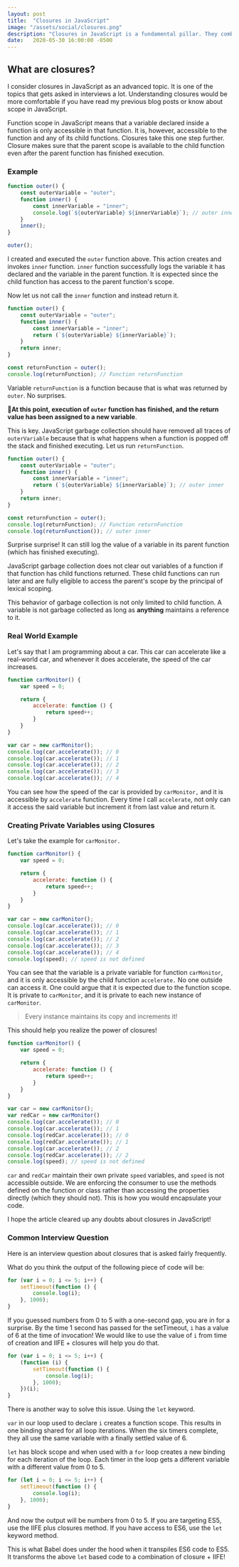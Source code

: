 ```yaml
---
layout: post
title:  "Closures in JavaScript"
image: "/assets/social/closures.png"
description: "Closures in JavaScript is a fundamental pillar. They combine lexical scoping, function execution, and garbage collection."
date:   2020-05-30 16:00:00 -0500
---
```


## What are closures?

I consider closures in JavaScript as an advanced topic. It is one of the topics that gets asked in interviews a lot.
Understanding closures would be more comfortable if you have read my previous blog posts or know about scope in JavaScript.

Function scope in JavaScript means that a variable declared inside a function is only accessible in that function. It is, however, accessible to the function and any of its child functions. Closures take this one step further. Closure makes sure that the parent scope is available to the child function even after the parent function has finished execution.

### Example

```javascript
function outer() {
    const outerVariable = "outer";
    function inner() {
        const innerVariable = "inner";
        console.log(`${outerVariable} ${innerVariable}`); // outer inner
    }
    inner();
}

outer();
```

I created and executed the `outer` function above. This action creates and invokes `inner` function. `inner` function successfully logs the variable it has declared and the variable in the parent function. It is expected since the child function has access to the parent function's scope.

Now let us not call the `inner` function and instead return it.

```javascript
function outer() {
    const outerVariable = "outer";
    function inner() {
        const innerVariable = "inner";
        return (`${outerVariable} ${innerVariable}`);
    }
    return inner;
}

const returnFunction = outer();
console.log(returnFunction); // Function returnFunction
```

Variable `returnFunction` is a function because that is what was returned by `outer`. No surprises.

🚨**At this point, execution of `outer` function has finished, and the return value has been assigned to a new variable**.

This is key. JavaScript garbage collection should have removed all traces of `outerVariable` because that is what happens when a function is popped off the stack and finished executing. Let us run `returnFunction`.

```javascript
function outer() {
    const outerVariable = "outer";
    function inner() {
        const innerVariable = "inner";
        return (`${outerVariable} ${innerVariable}`); // outer inner
    }
    return inner;
}

const returnFunction = outer();
console.log(returnFunction); // Function returnFunction
console.log(returnFunction()); // outer inner
```

Surprise surprise! It can still log the value of a variable in its parent function (which has finished executing).

JavaScript garbage collection does not clear out variables of a function if that function has child functions returned. These child functions can run later and are fully eligible to access the parent's scope by the principal of lexical scoping.

This behavior of garbage collection is not only limited to child function. A variable is not garbage collected as long as **anything** maintains a reference to it.

### Real World Example

Let's say that I am programming about a car. This car can accelerate like a real-world car, and whenever it does accelerate, the speed of the car increases.

```javascript
function carMonitor() {
    var speed = 0;

    return {
        accelerate: function () {
            return speed++;
        }
    }
}

var car = new carMonitor();
console.log(car.accelerate()); // 0
console.log(car.accelerate()); // 1
console.log(car.accelerate()); // 2
console.log(car.accelerate()); // 3
console.log(car.accelerate()); // 4
```

You can see how the speed of the car is provided by `carMonitor,` and it is accessible by `accelerate` function. Every time I call `accelerate`, not only can it access the said variable but increment it from last value and return it.

### Creating Private Variables using Closures

Let's take the example for `carMonitor.`

```javascript
function carMonitor() {
    var speed = 0;

    return {
        accelerate: function () {
            return speed++;
        }
    }
}

var car = new carMonitor();
console.log(car.accelerate()); // 0
console.log(car.accelerate()); // 1
console.log(car.accelerate()); // 2
console.log(car.accelerate()); // 3
console.log(car.accelerate()); // 4
console.log(speed); // speed is not defined
```

You can see that the variable is a private variable for function `carMonitor`, and it is only accessible by the child function `accelerate.` No one outside can access it. One could argue that it is expected due to the function scope. It is private to `carMonitor`, and it is private to each new instance of `carMonitor`.

> Every instance maintains its copy and increments it!

This should help you realize the power of closures!

```javascript
function carMonitor() {
    var speed = 0;

    return {
        accelerate: function () {
            return speed++;
        }
    }
}

var car = new carMonitor();
var redCar = new carMonitor()
console.log(car.accelerate()); // 0
console.log(car.accelerate()); // 1
console.log(redCar.accelerate()); // 0
console.log(redCar.accelerate()); // 1
console.log(car.accelerate()); // 2
console.log(redCar.accelerate()); // 2
console.log(speed); // speed is not defined
```

`car` and `redCar` maintain their own private `speed` variables, and `speed` is not accessible outside. We are enforcing the consumer to use the methods defined on the function or class rather than accessing the properties directly (which they should not). This is how you would encapsulate your code.

I hope the article cleared up any doubts about closures in JavaScript!

### Common Interview Question

Here is an interview question about closures that is asked fairly frequently.

What do you think the output of the following piece of code will be:

```javascript
for (var i = 0; i <= 5; i++) {
    setTimeout(function () {
        console.log(i);
    }, 1000);
}
```

If you guessed numbers from 0 to 5 with a one-second gap, you are in for a surprise. By the time 1 second has passed for the setTimeout, `i` has a value of 6 at the time of invocation! We would like to use the value of `i` from time of creation and IIFE + closures will help you do that.

```javascript
for (var i = 0; i <= 5; i++) {
    (function (i) {
        setTimeout(function () {
            console.log(i);
        }, 1000);
    })(i);
}
```

There is another way to solve this issue. Using the `let` keyword.

`var` in our loop used to declare `i` creates a function scope. This results in one binding shared for all loop iterations. When the six timers complete, they all use the same variable with a finally settled value of 6.

`let` has block scope and when used with a `for` loop creates a new binding for each iteration of the loop. Each timer in the loop gets a different variable with a different value from 0 to 5.

```javascript
for (let i = 0; i <= 5; i++) {
    setTimeout(function () {
        console.log(i);
    }, 1000);
}
```

And now the output will be numbers from 0 to 5. If you are targeting ES5, use the IIFE plus closures method. If you have access to ES6, use the `let` keyword method.

This is what Babel does under the hood when it transpiles ES6 code to ES5. It transforms the above `let` based code to a combination of closure + IIFE!
